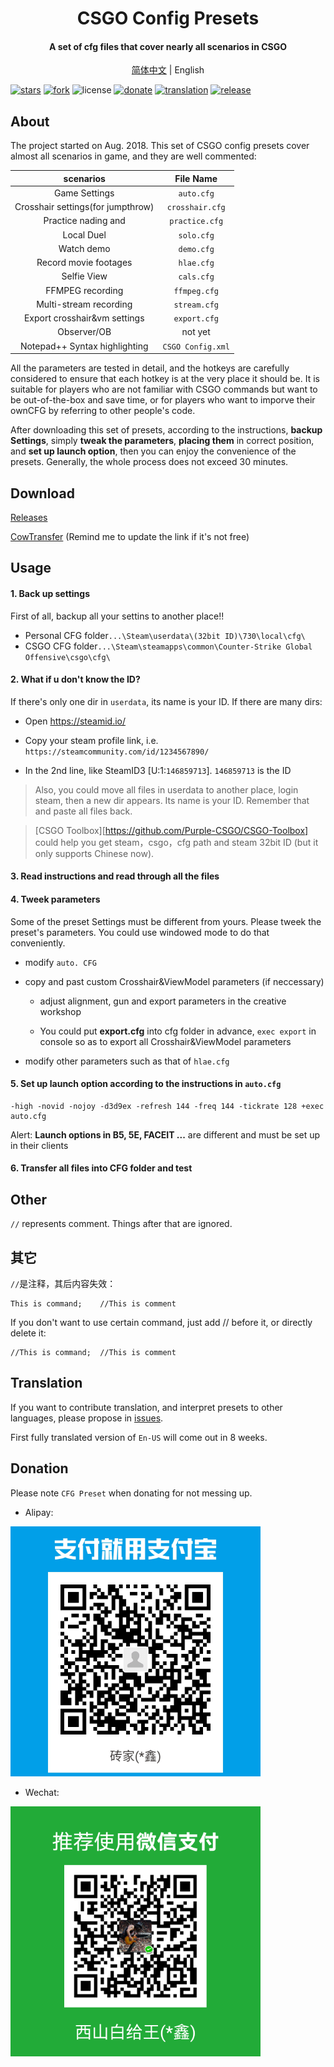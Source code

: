 <h1 align="center">CSGO Config Presets</h1>
<h4 align="center">A set of cfg files that cover nearly all scenarios in CSGO</h3>

<p align="center">
  <a href="https://github.com/Purple-CSGO/CSGO-Config-Presets/blob/master/README.md">简体中文</a> | English



</p>

[![stars](https://img.shields.io/github/stars/Purple-CSGO/CSGO-Config-Presets.svg?style=flat&color=green)](https://github.com/Purple-CSGO/CSGO-Config-Presets)
[![fork](https://img.shields.io/github/forks/Purple-CSGO/CSGO-Config-Presets.svg?style=flat&color=critical)](https://github.com/Purple-CSGO/CSGO-Config-Presets)
![license](https://img.shields.io/badge/license-GPL%203-orange.svg?style=flat)
[![donate](https://img.shields.io/badge/$-donate-ff69b4.svg?style=flat)](https://github.com/Purple-CSGO/CSGO-Config-Presets#捐赠)
[![translation](https://img.shields.io/badge/$-translation-ff69b4.svg?style=flat&color=blueviolet)](https://github.com/Purple-CSGO/CSGO-Config-Presets#翻译)
[![release](https://img.shields.io/github/release/Purple-CSGO/CSGO-Config-Presets.svg?style=flat&color=blue)](https://github.com/Purple-CSGO/CSGO-Config-Presets/releases)

## About

The project started on Aug. 2018. This set of CSGO config presets cover almost all scenarios in game, and they are well commented:

|             scenarios             |     File Name     |
| :-------------------------------: | :---------------: |
|           Game Settings           |    `auto.cfg`     |
| Crosshair settings(for jumpthrow) |  `crosshair.cfg`  |
|        Practice nading and        |  `practice.cfg`   |
|            Local Duel             |    `solo.cfg`     |
|            Watch demo             |    `demo.cfg`     |
|       Record movie footages       |    `hlae.cfg`     |
|            Selfie View            |    `cals.cfg`     |
|         FFMPEG recording          |   `ffmpeg.cfg`    |
|      Multi-stream recording       |   `stream.cfg`    |
|   Export crosshair&vm settings    |   `export.cfg`    |
|            Observer/OB            |      not yet      |
|   Notepad++ Syntax highlighting   | `CSGO Config.xml` |

All the parameters are tested in detail, and the hotkeys are carefully considered to ensure that each hotkey is at the very place it should be. It is suitable for players who are not familiar with CSGO commands but want to be out-of-the-box and save time, or for players who want to imporve their ownCFG by referring to other people's code.

After downloading this set of presets, according to the instructions, **backup Settings**, simply **tweak the parameters**, **placing them** in correct position, and **set up launch option**, then you can enjoy the convenience of the presets. Generally, the whole process does not exceed 30 minutes.

## Download

[Releases](https://github.com/Purple-CSGO/CSGO-Config-Presets/releases)

[CowTransfer](https://c-t.work/s/ee0709ed4bb940)  (Remind me to update the link if it's not free)

## Usage

#### 1. Back up settings

First of all, backup all your settins to another place!!

- Personal CFG folder`...\Steam\userdata\(32bit ID)\730\local\cfg\`
- CSGO CFG folder`...\Steam\steamapps\common\Counter-Strike Global Offensive\csgo\cfg\`

#### 2. What if u don't know the ID?

If there's only one dir in `userdata`, its name is your ID. If there are many dirs:

- Open https://steamid.io/

- Copy your steam profile link, i.e. `https://steamcommunity.com/id/1234567890/`

- In the 2nd line, like SteamID3 [U:1:`146859713`]. `146859713` is the ID

> Also, you could move all files in userdata to another place, login steam, then a new dir appears. Its name is your ID. Remember that and paste all files back.

> [CSGO Toolbox][https://github.com/Purple-CSGO/CSGO-Toolbox] could help you get steam，csgo，cfg path and steam 32bit ID (but it only supports Chinese now).

#### 3. Read  instructions and read through all the files

#### 4. Tweek parameters

Some of the preset Settings must be different from yours. Please tweek the preset's parameters. You could use windowed mode to do that conveniently.

- modify ` auto. CFG `

- copy and past custom Crosshair&ViewModel parameters (if neccessary)

  - adjust alignment, gun and export parameters in the creative workshop

  - You could put **export.cfg** into cfg folder in advance, `exec export` in console so as to export all Crosshair&ViewModel parameters

- modify other parameters such as that of `hlae.cfg`

#### 5. Set up launch option according to the instructions in `auto.cfg`

```
-high -novid -nojoy -d3d9ex -refresh 144 -freq 144 -tickrate 128 +exec auto.cfg
```

Alert: **Launch options in B5, 5E, FACEIT ...** are different and must be set up in their clients 

#### **6. Transfer all files into CFG folder and test**

## Other

`//` represents comment. Things after that are ignored.

## 其它

`//`是注释，其后内容失效：

```
This is command;	//This is comment
```

If you don't want to use certain command, just add // before it, or directly delete it:

```
//This is command;	//This is comment
```

## Translation

If you want to contribute translation, and interpret presets to other languages, please propose in [issues](https://github.com/Purple-CSGO/CSGO-Config-Presets/issues).

First fully translated version of `En-US` will come out in 8 weeks.

## Donation

Please note `CFG Preset` when donating for not messing up.

- Alipay:

![Alipay](Assets/Alipay.png)

- Wechat:

![Wechat](Assets/Wechat.png)